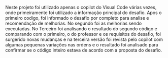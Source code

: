 Neste projeto foi utilizado apenas o copilot do Visual Code várias vezes, onde primeiramente foi utilizado a informação principal do desafio. Apos o primeiro codigo, foi informado o desafio por completo para analise e recomendação de melhorias. No segundo foi as melhorias sendo executadas. No Terceiro foi analisando o resultado do segundo código e comparando com o primeiro, o do professor e os requisitos do desafio, foi surgerido novas mudanças e na terceira versão foi revista pelo copilot com algumas pequenas variações nas ordens e o resultado foi analisado para confirmar se o código inteiro estava de acordo com a proposta do desafio. 
